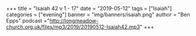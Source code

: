 +++
title = "Isaiah 42 v 1 - 17"
date = "2019-05-12"
tags = ["Isaiah"]
categories = ["evening"]
banner = "img/banners/isaiah.png"
author = "Ben Epps"
podcast ="http://longmeadow-church.org.uk/files/mp3/2019/20190512-Isaiah42.mp3"
+++
